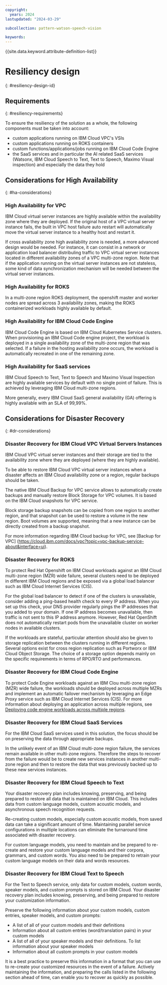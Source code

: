 ```yaml
---
copyright:
  years: 2024
lastupdated: "2024-03-29"

subcollection: pattern-watson-speech-vision

keywords:
---
```

{{site.data.keyword.attribute-definition-list}}

# Resiliency design

{: #resiliency-design-id}

## Requirements

{: #resiliency-requirements}

To ensure the resiliency of the solution as a whole, the following components must be taken into account:

- custom applications running on IBM Cloud VPC's VSIs
- custom applications running on ROKS containers
- custom functions/applications/jobs running on IBM Cloud Code Engine
- the SaaS services and in particular the AI related SaaS services (Watsonx, IBM Cloud Speech to Text, Text to Speech, Maximo Visual inspection) and especially the data they hold

## Considerations for High Availability

{: #ha-considerations}

### High Availability for VPC

IBM Cloud virtual server instances are highly available within the availability zone where they are deployed. If the original host of a VPC virtual server instance fails, the built in VPC host failure auto restart will automatically move the virtual server instance to a healthy host and restart it.

If cross availability zone high availability zone is needed, a more advanced design would be needed.
For instance, it can consist in a network or application load balancer distribuling traffic to VPC virtual server instances located in different availability zones of a VPC multi-zone region. Note that if the application running on the virtual server instances are not stateless, some kind of data synchronization mechanism will be needed between the virtual server instances.

### High Availability for ROKS

In a multi-zone region ROKS deployment, the openshift master and worker nodes are spread across 3 availability zones, making the ROKS containerized workloads highly available by default.

### High Availability for IBM Cloud Code Engine

IBM Cloud Code Engine is based on IBM Cloud Kubernetes Service clusters. When provisioning an IBM Cloud Code engine project, the workload is deployed in a single availability zone of the multi-zone region that was selected. If a failure in the hosting availability zone occurs, the workload is automatically recreated in one of the remaining zone.

### High Availability for SaaS services

IBM Cloud Speech to Text, Text to Speech and Maximo Visual Inspection are highly available services by default with no single point of failure. This is achieved by leveraging IBM Cloud multi-zone regions.

More generally, every IBM Cloud SaaS general availability (GA) offering is highly available with an SLA of 99,99%.

## Considerations for Disaster Recovery

{: #dr-considerations}

### Disaster Recovery for IBM Cloud VPC Virtual Servers Instances

IBM Cloud VPC virtual server instances and their storage are tied to the availability zone where they are deployed (where they are highly available).

To be able to restore IBM Cloud VPC virtual server instances when a disaster affects an IBM Cloud availability zone or a region, regular backups should be taken.

The native IBM Cloud Backup for VPC service allows to automatically create backups and manually restore Block Storage for VPC volumes. It is based on the IBM Cloud snapshots for VPC service.

Block storage backup snapshots can be copied from one region to another region, and that snapshot can be used to restore a volume in the new region. Boot volumes are supported, meaning that a new instance can be directly created from a backup snapshot.

For more information regarding IBM Cloud backup for VPC, see [Backup for VPC] (https://cloud.ibm.com/docs/vpc?topic=vpc-backup-service-about&interface=ui).

### Disaster Recovery for ROKS

To protect Red Hat Openshift on IBM Cloud workloads against an IBM Cloud multi-zone region (MZR) wide failure, several clusters need to be deployed in different IBM Cloud regions and be exposed via a global load balancer such as IBM Cloud Internet Services (CIS).

For the global load balancer to detect if one of the clusters is unavailable, consider adding a ping-based health check to every IP address. When you set up this check, your DNS provider regularly pings the IP addresses that you added to your domain. If one IP address becomes unavailable, then traffic is not sent to this IP address anymore. However, Red Hat OpenShift does not automatically restart pods from the unavailable cluster on worker nodes in available clusters.

If the workloads are stateful, particular attention should also be given to storage replication between the clusters running in different regions.
Several options exist for cross region replication such as Portworx or IBM Cloud Object Storage. The choice of a storage option depends mainly on the specific requirements in terms of RPO/RTO and performances.

### Disaster Recovery for IBM Cloud Code Engine

To protect Code Engine workloads against an IBM Clou multi-zone region (MZR) wide failure, the workloads should be deployed across multiple MZRs and implement an automatic failover mechanism by leveraging an Edge Proxy service such as IBM Cloud Internet Services (CIS). For more information about deploying an application across multiple regions, see [Deploying code engine workloads across multiple regions](https://cloud.ibm.com/docs/codeengine?topic=codeengine-deploy-multiple-regions).

### Disaster Recovery for IBM Cloud SaaS Services

For the IBM Cloud SaaS services used in this solution, the focus should be on preserving the data through appropriate backups.

In the unlikely event of an IBM Cloud  multi-zone region failure, the services remain available in other multi-zone regions. Therefore the steps to recover from the failure would be to create new services instances in another multi-zone region and then to restore the data that was previously backed up to these new services instances.

### Disaster Recovery for IBM Cloud Speech to Text

Your disaster recovery plan includes knowing, preserving, and being prepared to restore all data that is maintained on IBM Cloud. This includes data from custom language models, custom acoustic models, and asynchronous speech recognition requests.

Re-creating custom models, especially custom acoustic models, from saved data can take a significant amount of time. Maintaining parallel service configurations in multiple locations can eliminate the turnaround time associated with disaster recovery.

For custom language models, you need to maintain and be prepared to re-create and restore your custom language models and their corpora, grammars, and custom words. You also need to be prepared to retrain your custom language models on their data and words resources.

### Disaster Recovery for IBM Cloud Text to Speech

For the Text to Speech service, only data for custom models, custom words, speaker models, and custom prompts is stored on IBM Cloud. Your disaster recovery plan includes knowing, preserving, and being prepared to restore your customization information.

Preserve the following information about your custom models, custom entries, speaker models, and custom prompts:

- A list of all of your custom models and their definitions
- Information about all custom entries (word/translation pairs) in your custom models
- A list of all of your speaker models and their definitions. To list information about your speaker models
- Information about all custom prompts in your custom models

It is a best practice to preserve this information in a format that you can use to re-create your customized resources in the event of a failure. Actively maintaining the information, and preparing the calls listed in the following section ahead of time, can enable you to recover as quickly as possible.
